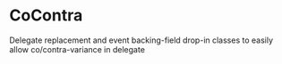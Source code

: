 # CoContra
Delegate replacement and event backing-field drop-in classes to easily allow co/contra-variance in delegate
